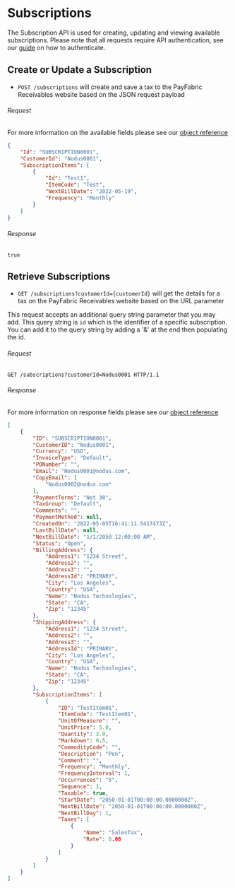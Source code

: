 Subscriptions
============

The Subscription API is used for creating, updating and viewing available subscriptions. Please note that all requests require API authentication, see our [guide](Token.md) on how to authenticate.

Create or Update a Subscription
--------------------

* `POST /subscriptions` will create and save a tax to the PayFabric Receivables website based on the JSON request payload

###### Request
For more information on the available fields please see our [object reference](../../Objects/Subscription.md#SubscriptionPost)
```json
{
    "Id": "SUBSCRIPTION0001",
    "CustomerId": "Nodus0001",
    "SubscriptionItems": [
        {
            "Id": "Test1",
            "ItemCode": "Test",
            "NextBillDate": "2022-05-19",
            "Frequency": "Monthly"
        }
    ]
}
```

###### Response
```text
true
```


Retrieve Subscriptions
--------------------

* `GET /subscriptions?customerId={customerId}` will get the details for a tax on the PayFabric Receivables website based on the URL parameter

This request accepts an additional query string parameter that you may add. This query string is `id` which is the identifier of a specific subscription. You can add it to the query string by adding a '&' at the end then populating the id.

###### Request
```http
GET /subscriptions?customerId=Nodus0001 HTTP/1.1
```

###### Response
For more information on response fields please see our [object reference](../../Objects/Subscription.md#SubscriptionResponse)
```json
[
    {
        "ID": "SUBSCRIPTION0001",
        "CustomerID": "Nodus0001",
        "Currency": "USD",
        "InvoiceType": "Default",
        "PONumber": "",
        "Email": "Nodus0001@nodus.com",
        "CopyEmail": [
            "Nodus0002@nodus.com"
        ],
        "PaymentTerms": "Net 30",
        "TaxGroup": "Default",
        "Comments": "",
        "PaymentMethod": null,
        "CreatedOn": "2022-05-05T16:41:11.5417473Z",
        "LastBillDate": null,
        "NextBillDate": "1/1/2050 12:00:00 AM",
        "Status": "Open",
        "BillingAddress": {
            "Address1": "1234 Street",
            "Address2": "",
            "Address3": "",
            "AddressId": "PRIMARY",
            "City": "Los Angeles",
            "Country": "USA",
            "Name": "Nodus Technologies",
            "State": "CA",
            "Zip": "12345"
        },
        "ShippingAddress": {
            "Address1": "1234 Street",
            "Address2": "",
            "Address3": "",
            "AddressId": "PRIMARY",
            "City": "Los Angeles",
            "Country": "USA",
            "Name": "Nodus Technologies",
            "State": "CA",
            "Zip": "12345"
        },
        "SubscriptionItems": [
            {
                "ID": "TestItem01",
                "ItemCode": "TestItem01",
                "UnitOfMeasure": "",
                "UnitPrice": 5.0,
                "Quantity": 3.0,
                "Markdown": 0.5,
                "CommodityCode": "",
                "Description": "Pen",
                "Comment": "",
                "Frequency": "Monthly",
                "FrequencyInterval": 1,
                "Occurrences": "5",
                "Sequence": 1,
                "Taxable": true,
                "StartDate": "2050-01-01T00:00:00.0000000Z",
                "NextBillDate": "2050-01-01T00:00:00.0000000Z",
                "NextBillDay": 1,
                "Taxes": [
                    {
                        "Name": "SalesTax",
                        "Rate": 0.08
                    }
                ]
            }
        ]
    }
]
```
